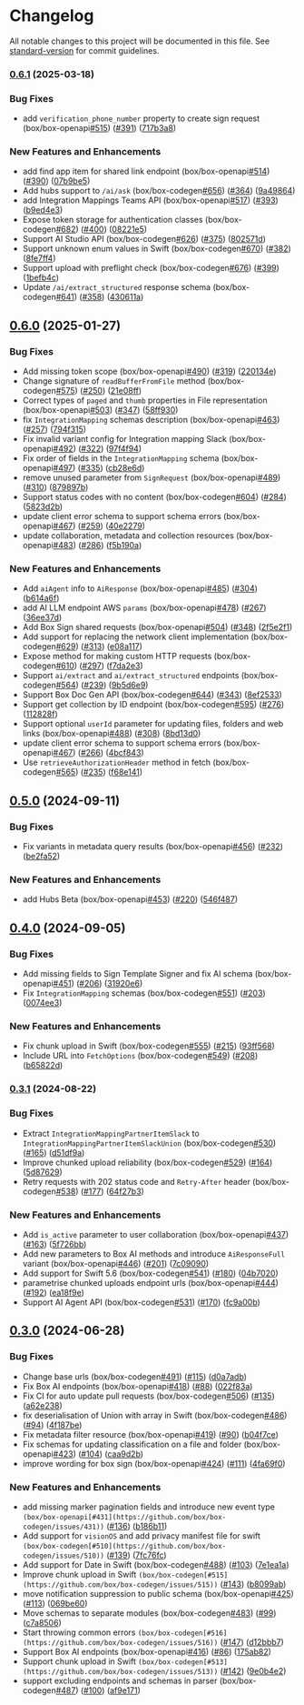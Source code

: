 # Changelog

All notable changes to this project will be documented in this file. See [standard-version](https://github.com/conventional-changelog/standard-version) for commit guidelines.

### [0.6.1](https://github.com/box/box-swift-sdk-gen/compare/0.6.0...0.6.1) (2025-03-18)


### Bug Fixes

* add `verification_phone_number` property to create sign request (box/box-openapi[#515](https://github.com/box/box-swift-sdk-gen/issues/515)) ([#391](https://github.com/box/box-swift-sdk-gen/issues/391)) ([717b3a8](https://github.com/box/box-swift-sdk-gen/commit/717b3a8b285dfab92a9446cbd84443caa8dde148))


### New Features and Enhancements

* add find app item for shared link endpoint (box/box-openapi[#514](https://github.com/box/box-swift-sdk-gen/issues/514)) ([#390](https://github.com/box/box-swift-sdk-gen/issues/390)) ([07b9be5](https://github.com/box/box-swift-sdk-gen/commit/07b9be5d523f3d3fb89bdbb240e4ca9628a3736d))
* Add hubs support to `/ai/ask` (box/box-codegen[#656](https://github.com/box/box-swift-sdk-gen/issues/656)) ([#364](https://github.com/box/box-swift-sdk-gen/issues/364)) ([9a49864](https://github.com/box/box-swift-sdk-gen/commit/9a4986499eaefffdb4f2593968d59eaf030f516f))
* add Integration Mappings Teams API (box/box-openapi[#517](https://github.com/box/box-swift-sdk-gen/issues/517)) ([#393](https://github.com/box/box-swift-sdk-gen/issues/393)) ([b9ed4e3](https://github.com/box/box-swift-sdk-gen/commit/b9ed4e35d17f85c1d2bc2a4e9e148ae009551348))
* Expose token storage for authentication classes (box/box-codegen[#682](https://github.com/box/box-swift-sdk-gen/issues/682)) ([#400](https://github.com/box/box-swift-sdk-gen/issues/400)) ([08221e5](https://github.com/box/box-swift-sdk-gen/commit/08221e59cabc4042ea1d43bf578c2069ad66b444))
* Support AI Studio API (box/box-codegen[#626](https://github.com/box/box-swift-sdk-gen/issues/626)) ([#375](https://github.com/box/box-swift-sdk-gen/issues/375)) ([802571d](https://github.com/box/box-swift-sdk-gen/commit/802571dd34977ae2ebf674dbdddd3e140829b819))
* Support unknown enum values in Swift (box/box-codegen[#670](https://github.com/box/box-swift-sdk-gen/issues/670)) ([#382](https://github.com/box/box-swift-sdk-gen/issues/382)) ([8fe7ff4](https://github.com/box/box-swift-sdk-gen/commit/8fe7ff45fa4e45f743acd4450270d945b0afd393))
* Support upload with preflight check (box/box-codegen[#676](https://github.com/box/box-swift-sdk-gen/issues/676)) ([#399](https://github.com/box/box-swift-sdk-gen/issues/399)) ([1befb4c](https://github.com/box/box-swift-sdk-gen/commit/1befb4c1b4898375ea3ab353c7149fd10adc1f17))
* Update `/ai/extract_structured` response schema (box/box-codegen[#641](https://github.com/box/box-swift-sdk-gen/issues/641)) ([#358](https://github.com/box/box-swift-sdk-gen/issues/358)) ([430611a](https://github.com/box/box-swift-sdk-gen/commit/430611a0036258d5f3ff8e1c6de0b833255ce0ed))

## [0.6.0](https://github.com/box/box-swift-sdk-gen/compare/0.5.0...0.6.0) (2025-01-27)


### Bug Fixes

* Add missing token scope (box/box-openapi[#490](https://github.com/box/box-swift-sdk-gen/issues/490)) ([#319](https://github.com/box/box-swift-sdk-gen/issues/319)) ([220134e](https://github.com/box/box-swift-sdk-gen/commit/220134efb4ba42628de51561749ae218707d5121))
* Change signature of `readBufferFromFile` method (box/box-codegen[#575](https://github.com/box/box-swift-sdk-gen/issues/575)) ([#250](https://github.com/box/box-swift-sdk-gen/issues/250)) ([21e08ff](https://github.com/box/box-swift-sdk-gen/commit/21e08ff673da44c0dfe502c5fbbc14e382ef368b))
* Correct types of `paged` and `thumb` properties in File representation (box/box-openapi[#503](https://github.com/box/box-swift-sdk-gen/issues/503)) ([#347](https://github.com/box/box-swift-sdk-gen/issues/347)) ([58ff930](https://github.com/box/box-swift-sdk-gen/commit/58ff9305b34306ca506b08d43b72f95349322172))
* fix `IntegrationMapping` schemas description (box/box-openapi[#463](https://github.com/box/box-swift-sdk-gen/issues/463)) ([#257](https://github.com/box/box-swift-sdk-gen/issues/257)) ([794f315](https://github.com/box/box-swift-sdk-gen/commit/794f31548687b4e78e6f96b1a922e7e32dce0b9b))
* Fix invalid variant config for Integration mapping Slack (box/box-openapi[#492](https://github.com/box/box-swift-sdk-gen/issues/492)) ([#322](https://github.com/box/box-swift-sdk-gen/issues/322)) ([97f4f94](https://github.com/box/box-swift-sdk-gen/commit/97f4f944555997b5e09afd66eb9c07008fae8a94))
* Fix order of fields in the `IntegrationMapping` schema (box/box-openapi[#497](https://github.com/box/box-swift-sdk-gen/issues/497)) ([#335](https://github.com/box/box-swift-sdk-gen/issues/335)) ([cb28e6d](https://github.com/box/box-swift-sdk-gen/commit/cb28e6db015d84b59e6dccf6a2fa90c26de20efa))
* remove unused parameter from `SignRequest` (box/box-openapi[#489](https://github.com/box/box-swift-sdk-gen/issues/489)) ([#310](https://github.com/box/box-swift-sdk-gen/issues/310)) ([879897b](https://github.com/box/box-swift-sdk-gen/commit/879897bec80669a46effc2528ec19ce15d7df3b1))
* Support status codes with no content (box/box-codegen[#604](https://github.com/box/box-swift-sdk-gen/issues/604)) ([#284](https://github.com/box/box-swift-sdk-gen/issues/284)) ([5823d2b](https://github.com/box/box-swift-sdk-gen/commit/5823d2b1591cb1c817e36a43a78cb41498fcf1b4))
* update client error schema to support schema errors (box/box-openapi[#467](https://github.com/box/box-swift-sdk-gen/issues/467)) ([#259](https://github.com/box/box-swift-sdk-gen/issues/259)) ([40e2279](https://github.com/box/box-swift-sdk-gen/commit/40e2279e222df4a88278125a6a9a13ee4605cd69))
* update collaboration, metadata and collection resources (box/box-openapi[#483](https://github.com/box/box-swift-sdk-gen/issues/483)) ([#286](https://github.com/box/box-swift-sdk-gen/issues/286)) ([f5b190a](https://github.com/box/box-swift-sdk-gen/commit/f5b190a648f0c567abe688bd111a5b7c779a036c))


### New Features and Enhancements

* Add `aiAgent` info to `AiResponse` (box/box-openapi[#485](https://github.com/box/box-swift-sdk-gen/issues/485)) ([#304](https://github.com/box/box-swift-sdk-gen/issues/304)) ([b614a6f](https://github.com/box/box-swift-sdk-gen/commit/b614a6fe72689ed56947b05cac26a5b62104a621))
* add AI LLM endpoint AWS `params` (box/box-openapi[#478](https://github.com/box/box-swift-sdk-gen/issues/478)) ([#267](https://github.com/box/box-swift-sdk-gen/issues/267)) ([36ee37d](https://github.com/box/box-swift-sdk-gen/commit/36ee37d96ce0a50292036c02e4663fd124544736))
* Add Box Sign shared requests (box/box-openapi[#504](https://github.com/box/box-swift-sdk-gen/issues/504)) ([#348](https://github.com/box/box-swift-sdk-gen/issues/348)) ([2f5e2f1](https://github.com/box/box-swift-sdk-gen/commit/2f5e2f150d45f833fda2ef6e61e6c946ed0c36ad))
* Add support for replacing the network client implementation (box/box-codegen[#629](https://github.com/box/box-swift-sdk-gen/issues/629)) ([#313](https://github.com/box/box-swift-sdk-gen/issues/313)) ([e08a117](https://github.com/box/box-swift-sdk-gen/commit/e08a117c34e782b83a1fdd7a471938351cd00c6e))
* Expose method for making custom HTTP requests (box/box-codegen[#610](https://github.com/box/box-swift-sdk-gen/issues/610)) ([#297](https://github.com/box/box-swift-sdk-gen/issues/297)) ([f7da2e3](https://github.com/box/box-swift-sdk-gen/commit/f7da2e31f8e49cdd0b0e62e798d7d93bcea6c50b))
* Support `ai/extract` and `ai/extract_structured` endpoints (box/box-codegen[#564](https://github.com/box/box-swift-sdk-gen/issues/564)) ([#239](https://github.com/box/box-swift-sdk-gen/issues/239)) ([9b5d6e9](https://github.com/box/box-swift-sdk-gen/commit/9b5d6e9f31cbcc2411f34be1572ec91c7e4808cf))
* Support Box Doc Gen API (box/box-codegen[#644](https://github.com/box/box-swift-sdk-gen/issues/644)) ([#343](https://github.com/box/box-swift-sdk-gen/issues/343)) ([8ef2533](https://github.com/box/box-swift-sdk-gen/commit/8ef25335ecba4fcf2243c8043edc7edc46dbe932))
* Support get collection by ID endpoint (box/box-codegen[#595](https://github.com/box/box-swift-sdk-gen/issues/595)) ([#276](https://github.com/box/box-swift-sdk-gen/issues/276)) ([112828f](https://github.com/box/box-swift-sdk-gen/commit/112828fc499c3148c385dde6adb4fcfe5b791495))
* Support optional `userId` parameter for updating files, folders and web links (box/box-openapi[#488](https://github.com/box/box-swift-sdk-gen/issues/488)) ([#308](https://github.com/box/box-swift-sdk-gen/issues/308)) ([8bd13d0](https://github.com/box/box-swift-sdk-gen/commit/8bd13d024e7f74a15c3377ddfd54bfcdbec71e2b))
* update client error schema to support schema errors (box/box-openapi[#467](https://github.com/box/box-swift-sdk-gen/issues/467)) ([#266](https://github.com/box/box-swift-sdk-gen/issues/266)) ([4bcf843](https://github.com/box/box-swift-sdk-gen/commit/4bcf8439b03e8f3726e51f210bfa71ed3d8d6793))
* Use `retrieveAuthorizationHeader` method in fetch (box/box-codegen[#565](https://github.com/box/box-swift-sdk-gen/issues/565)) ([#235](https://github.com/box/box-swift-sdk-gen/issues/235)) ([f68e141](https://github.com/box/box-swift-sdk-gen/commit/f68e14174476a40b959280c391475ac8fef644e1))

## [0.5.0](https://github.com/box/box-codegen/compare/0.4.0...0.5.0) (2024-09-11)


### Bug Fixes

* Fix variants in metadata query results (box/box-openapi[#456](https://github.com/box/box-codegen/issues/456)) ([#232](https://github.com/box/box-codegen/issues/232)) ([be2fa52](https://github.com/box/box-codegen/commit/be2fa52bb0d086f6c9b20fd5c3bdcad4b98f3f37))


### New Features and Enhancements

* add Hubs Beta (box/box-openapi[#453](https://github.com/box/box-codegen/issues/453)) ([#220](https://github.com/box/box-codegen/issues/220)) ([546f487](https://github.com/box/box-codegen/commit/546f487bde9dae2407ff65620eb6e6a81e45b149))

## [0.4.0](https://github.com/box/box-codegen/compare/0.3.1...0.4.0) (2024-09-05)


### Bug Fixes

* Add missing fields to Sign Template Signer and fix AI schema (box/box-openapi[#451](https://github.com/box/box-codegen/issues/451)) ([#206](https://github.com/box/box-codegen/issues/206)) ([31920e6](https://github.com/box/box-codegen/commit/31920e67692c16b0600c4c9f4c279e22d02e4598))
* Fix `IntegrationMapping` schemas (box/box-codegen[#551](https://github.com/box/box-codegen/issues/551)) ([#203](https://github.com/box/box-codegen/issues/203)) ([0074ee3](https://github.com/box/box-codegen/commit/0074ee326627d01057cf50cb257d2291b646ab08))


### New Features and Enhancements

* Fix chunk upload in Swift (box/box-codegen[#555](https://github.com/box/box-codegen/issues/555)) ([#215](https://github.com/box/box-codegen/issues/215)) ([93ff568](https://github.com/box/box-codegen/commit/93ff5686415d99aa807d57d9e062f5a96380d707))
* Include URL into `FetchOptions` (box/box-codegen[#549](https://github.com/box/box-codegen/issues/549)) ([#208](https://github.com/box/box-codegen/issues/208)) ([b65822d](https://github.com/box/box-codegen/commit/b65822d379b1d5e9be7b179ed754e725f5a499fa))

### [0.3.1](https://github.com/box/box-codegen/compare/0.3.0...0.3.1) (2024-08-22)


### Bug Fixes

* Extract `IntegrationMappingPartnerItemSlack` to `IntegrationMappingPartnerItemSlackUnion` (box/box-codegen[#530](https://github.com/box/box-codegen/issues/530)) ([#165](https://github.com/box/box-codegen/issues/165)) ([d51df9a](https://github.com/box/box-codegen/commit/d51df9a19d06db886358e94ce70551c283e5cc45))
* Improve chunked upload reliability (box/box-codegen[#529](https://github.com/box/box-codegen/issues/529)) ([#164](https://github.com/box/box-codegen/issues/164)) ([5d87629](https://github.com/box/box-codegen/commit/5d876299aa88b18accde22379950780bff100da0))
* Retry requests with 202 status code and `Retry-After` header (box/box-codegen[#538](https://github.com/box/box-codegen/issues/538)) ([#177](https://github.com/box/box-codegen/issues/177)) ([64f27b3](https://github.com/box/box-codegen/commit/64f27b3858725adaa53a10a6e8df8c0bcfe73fea))


### New Features and Enhancements

* Add `is_active` parameter to user collaboration (box/box-openapi[#437](https://github.com/box/box-codegen/issues/437)) ([#163](https://github.com/box/box-codegen/issues/163)) ([5f726bb](https://github.com/box/box-codegen/commit/5f726bbffd682934ab5731e1620489b1ee54e5a1))
* Add new parameters to Box AI methods and introduce `AiResponseFull` variant (box/box-openapi[#446](https://github.com/box/box-codegen/issues/446)) ([#201](https://github.com/box/box-codegen/issues/201)) ([7c09090](https://github.com/box/box-codegen/commit/7c0909032733742cb5a019c897910ced2e9d6788))
* Add support for Swift 5.6 (box/box-codegen[#541](https://github.com/box/box-codegen/issues/541)) ([#180](https://github.com/box/box-codegen/issues/180)) ([04b7020](https://github.com/box/box-codegen/commit/04b7020f1220f73ad4637e6033d5539c56a64fcd))
* parametrise chunked uploads endpoint urls (box/box-openapi[#444](https://github.com/box/box-codegen/issues/444)) ([#192](https://github.com/box/box-codegen/issues/192)) ([ea18f9e](https://github.com/box/box-codegen/commit/ea18f9e5eb6558edb29ff378bceb5528ccd4fcfb))
* Support AI Agent API (box/box-codegen[#531](https://github.com/box/box-codegen/issues/531)) ([#170](https://github.com/box/box-codegen/issues/170)) ([fc9a00b](https://github.com/box/box-codegen/commit/fc9a00bdcaffeaccfd87caad73fe666fb46c36ab))

## [0.3.0](https://github.com/box/box-codegen/compare/v0.2.0...v0.3.0) (2024-06-28)


### Bug Fixes

* Change base urls (box/box-codegen[#491](https://github.com/box/box-codegen/issues/491)) ([#115](https://github.com/box/box-codegen/issues/115)) ([d0a7adb](https://github.com/box/box-codegen/commit/d0a7adb201c823313f0a5de25fa4fc5469590c97))
* Fix Box AI endpoints (box/box-openapi[#418](https://github.com/box/box-codegen/issues/418)) ([#88](https://github.com/box/box-codegen/issues/88)) ([022f83a](https://github.com/box/box-codegen/commit/022f83aaa7fbe3f4292a06527875123ecc7b99f0))
* Fix CI for auto update pull requests (box/box-codegen[#506](https://github.com/box/box-codegen/issues/506)) ([#135](https://github.com/box/box-codegen/issues/135)) ([a62e238](https://github.com/box/box-codegen/commit/a62e238534cb625dbc98cbe59c98939c78b74f4a))
* fix deserialisation of Union with array in Swift (box/box-codegen[#486](https://github.com/box/box-codegen/issues/486)) ([#94](https://github.com/box/box-codegen/issues/94)) ([4f187be](https://github.com/box/box-codegen/commit/4f187bed1e88c93c1258be8723a39b45129ff21f))
* Fix metadata filter resource (box/box-openapi[#419](https://github.com/box/box-codegen/issues/419)) ([#90](https://github.com/box/box-codegen/issues/90)) ([b04f7ce](https://github.com/box/box-codegen/commit/b04f7ceee9bca4f1f19d66401f38636e7737b4b1))
* Fix schemas for updating classification on a file and folder (box/box-openapi[#423](https://github.com/box/box-codegen/issues/423)) ([#104](https://github.com/box/box-codegen/issues/104)) ([caa9d2b](https://github.com/box/box-codegen/commit/caa9d2b7d0a6c2728f543fa19acb7859f21fb5c9))
* improve wording for box sign (box/box-openapi[#424](https://github.com/box/box-codegen/issues/424)) ([#111](https://github.com/box/box-codegen/issues/111)) ([4fa69f0](https://github.com/box/box-codegen/commit/4fa69f01ca3a2a7fc8dcdc71cbecb03c469a83e6))


### New Features and Enhancements

*  add missing marker pagination fields and introduce new event type `(box/box-openapi[#431](https://github.com/box/box-codegen/issues/431))` ([#136](https://github.com/box/box-codegen/issues/136)) ([b186b11](https://github.com/box/box-codegen/commit/b186b11a2c591cd4fdd3b50733750a7bb4ec94e9))
* Add support for `visionOS` and add privacy manifest file for swift `(box/box-codegen[#510](https://github.com/box/box-codegen/issues/510))` ([#139](https://github.com/box/box-codegen/issues/139)) ([7fc76fc](https://github.com/box/box-codegen/commit/7fc76fc1799db0a50ad22eb047d013c4597c5277))
* Add support for Date in Swift (box/box-codegen[#488](https://github.com/box/box-codegen/issues/488)) ([#103](https://github.com/box/box-codegen/issues/103)) ([7e1ea1a](https://github.com/box/box-codegen/commit/7e1ea1af553cc8458eb9026c777608f7929e686d))
* Improve chunk upload in Swift `(box/box-codegen[#515](https://github.com/box/box-codegen/issues/515))` ([#143](https://github.com/box/box-codegen/issues/143)) ([b8099ab](https://github.com/box/box-codegen/commit/b8099ab41ea5b8706e14285a0f9db2fd3c0a7a6d))
* move notification suppression to public schema (box/box-openapi[#425](https://github.com/box/box-codegen/issues/425)) ([#113](https://github.com/box/box-codegen/issues/113)) ([069be60](https://github.com/box/box-codegen/commit/069be60613889b45b396bbe22262c5f8df32b158))
* Move schemas to separate modules (box/box-codegen[#483](https://github.com/box/box-codegen/issues/483)) ([#99](https://github.com/box/box-codegen/issues/99)) ([c7a8506](https://github.com/box/box-codegen/commit/c7a85069544c28e2be918eafd9e240f39660ead3))
* Start throwing common errors `(box/box-codegen[#516](https://github.com/box/box-codegen/issues/516))` ([#147](https://github.com/box/box-codegen/issues/147)) ([d12bbb7](https://github.com/box/box-codegen/commit/d12bbb7d06bd3fcf39c31e316f1047065b56baac))
* Support Box AI endpoints (box/box-openapi[#416](https://github.com/box/box-codegen/issues/416)) ([#86](https://github.com/box/box-codegen/issues/86)) ([175ab82](https://github.com/box/box-codegen/commit/175ab82c18dc390bcd4c8e20aea8e405a2e31c4d))
* Support chunk upload in Swift `(box/box-codegen[#513](https://github.com/box/box-codegen/issues/513))` ([#142](https://github.com/box/box-codegen/issues/142)) ([9e0b4e2](https://github.com/box/box-codegen/commit/9e0b4e26a9283b5900ae0fe0fa858394b732f51b))
* support excluding endpoints and schemas in parser (box/box-codegen[#487](https://github.com/box/box-codegen/issues/487)) ([#100](https://github.com/box/box-codegen/issues/100)) ([af9e171](https://github.com/box/box-codegen/commit/af9e171c101703c98ff9a53093d7fc9c306137d9))
